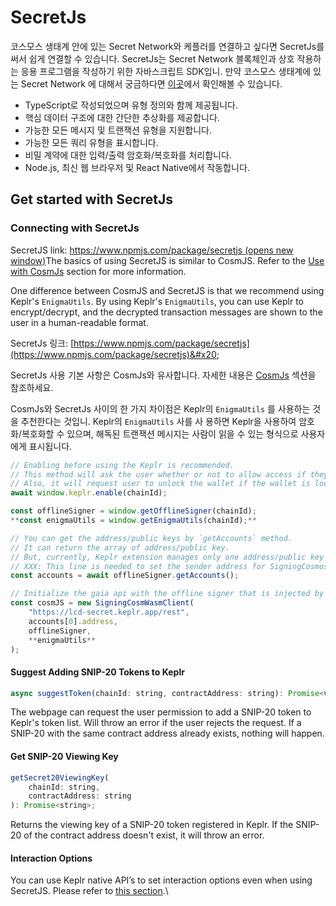 # SecretJs

코스모스 생태계 안에 있는 Secret Network와 케플러를 연결하고 싶다면 SecretJs를 써서 쉽게 연결할 수 있습니다. SecretJs는 Secret Network 블록체인과 상호 작용하는 응용 프로그램을 작성하기 위한 자바스크립트 SDK입니. 만약 코스모스 생태계에 있는 Secret Network 에 대해서 궁금하다면 [이곳](https://scrt.network/about/about-secret-network/)에서 확인해볼 수 있습니다.

* TypeScript로 작성되었으며 유형 정의와 함께 제공됩니다.
* 핵심 데이터 구조에 대한 간단한 추상화를 제공합니다.
* 가능한 모든 메시지 및 트랜잭션 유형을 지원합니다.
* 가능한 모든 쿼리 유형을 표시합니다.
* 비밀 계약에 대한 입력/출력 암호화/복호화를 처리합니다.
* Node.js, 최신 웹 브라우저 및 React Native에서 작동합니다.

## Get started with SecretJs

### Connecting with SecretJs

SecretJS link: [https://www.npmjs.com/package/secretjs (opens new window)](https://www.npmjs.com/package/secretjs)The basics of using SecretJS is similar to CosmJS. Refer to the [Use with CosmJs](cosmjs.md) section for more information.

One difference between CosmJS and SecretJS is that we recommend using Keplr's `EnigmaUtils`. By using Keplr's `EnigmaUtils`, you can use Keplr to encrypt/decrypt, and the decrypted transaction messages are shown to the user in a human-readable format.

SecretJs 링크: [https://www.npmjs.com/package/secretjs](https://www.npmjs.com/package/secretjs)&#x20;

SecretJs 사용 기본 사항은 CosmJs와 유사합니다. 자세한 내용은 [CosmJs](cosmjs.md) 섹션을 참조하세요.&#x20;

CosmJs와 SecretJs 사이의 한 가지 차이점은 Keplr의 `EnigmaUtils` 를 사용하는 것을 추천한다는 것입니. Keplr의 `EnigmaUtils` 사를 사 용하면 Keplr을 사용하여 암호화/복호화할 수 있으며, 해독된 트랜잭션 메시지는 사람이 읽을 수 있는 형식으로 사용자에게 표시됩니다.

```javascript
// Enabling before using the Keplr is recommended.
// This method will ask the user whether or not to allow access if they haven't visited this website.
// Also, it will request user to unlock the wallet if the wallet is locked.
await window.keplr.enable(chainId);

const offlineSigner = window.getOfflineSigner(chainId);
**const enigmaUtils = window.getEnigmaUtils(chainId);**

// You can get the address/public keys by `getAccounts` method.
// It can return the array of address/public key.
// But, currently, Keplr extension manages only one address/public key pair.
// XXX: This line is needed to set the sender address for SigningCosmosClient.
const accounts = await offlineSigner.getAccounts();

// Initialize the gaia api with the offline signer that is injected by Keplr extension.
const cosmJS = new SigningCosmWasmClient(
    "https://lcd-secret.keplr.app/rest",
    accounts[0].address,
    offlineSigner,
    **enigmaUtils**
);
```

#### Suggest Adding SNIP-20 Tokens to Keplr <a href="#suggest-adding-snip-20-tokens-to-keplr" id="suggest-adding-snip-20-tokens-to-keplr"></a>

```javascript
async suggestToken(chainId: string, contractAddress: string): Promise<void>
```

The webpage can request the user permission to add a SNIP-20 token to Keplr's token list. Will throw an error if the user rejects the request. If a SNIP-20 with the same contract address already exists, nothing will happen.

#### Get SNIP-20 Viewing Key <a href="#get-snip-20-viewing-key" id="get-snip-20-viewing-key"></a>

```javascript
getSecret20ViewingKey(
    chainId: string,
    contractAddress: string
): Promise<string>;
```

Returns the viewing key of a SNIP-20 token registered in Keplr. If the SNIP-20 of the contract address doesn't exist, it will throw an error.

#### Interaction Options

You can use Keplr native API’s to set interaction options even when using SecretJS. Please refer to [this section](https://docs.keplr.app/api/#interaction-options).\
